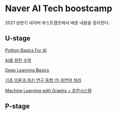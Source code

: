 # Naver AI Tech boostcamp

2021 상반기 네이버 부스트캠프에서 배운 내용을 정리한다.

## U-stage

[Python Basics For AI](./Python-basics-for-AI)

[AI를 위한 수학](./Math-for-AI)

[Deep Learning Basics]()

[기초 이론과 최신 연구 동향 (1) 자연어 처리]()

[Machine Learning with Graphs + 추천시스템]()



## P-stage

